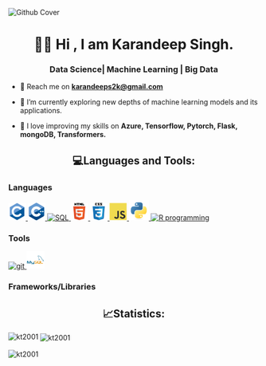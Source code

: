 ![Github Cover](https://github.com/iamkarandeepsingh/Karandeep-Singh/assets/44429049/5cf12411-4cf6-454e-96e0-65c99c01295a)


<h1 align="center">👋🏻 Hi , I am Karandeep Singh.</h1>
<h3 align="center">Data Science| Machine Learning | Big Data</h3>

- 📧 Reach me on **karandeeps2k@gmail.com**

- 🔭 I’m currently exploring new depths of machine learning models and its applications.

- 🌱 I love improving my skills on **Azure, Tensorflow, Pytorch, Flask, mongoDB, Transformers.**



<h2 align="center">💻Languages and Tools:</h2>
<p align="center"> 
<h3 align="left"> Languages</h2>
<a href="https://www.cprogramming.com/" target="_blank" rel="noreferrer"> <img src="https://raw.githubusercontent.com/devicons/devicon/master/icons/c/c-original.svg" alt="c" width="35" height="35"/> </a> 
<a href="https://www.w3schools.com/cpp/" target="_blank" rel="noreferrer"> <img src="https://raw.githubusercontent.com/devicons/devicon/master/icons/cplusplus/cplusplus-original.svg" alt="cplusplus" width="35" height="35"/> </a>
<a href="https://en.wikipedia.org/wiki/SQL"> <img src="https://db.cs.uni-tuebingen.de/teaching/ws2223/sql-is-a-programming-language/logo.svg" alt="SQL" width="37" height="37"/> </a> 
<a href="https://www.w3.org/html/" target="_blank" rel="noreferrer"> <img src="https://raw.githubusercontent.com/devicons/devicon/master/icons/html5/html5-original-wordmark.svg" alt="html5" width="35" height="35"/> </a>
<a href="https://www.w3schools.com/css/" target="_blank" rel="noreferrer"> <img src="https://raw.githubusercontent.com/devicons/devicon/master/icons/css3/css3-original-wordmark.svg" alt="css3" width="35" height="35"/> </a>
<a href="https://developer.mozilla.org/en-US/docs/Web/JavaScript" target="_blank" rel="noreferrer"> <img src="https://raw.githubusercontent.com/devicons/devicon/master/icons/javascript/javascript-original.svg" alt="javascript" width="35" height="35"/> </a>
<a href="https://www.python.org" target="_blank" rel="noreferrer"> <img src="https://raw.githubusercontent.com/devicons/devicon/master/icons/python/python-original.svg" alt="python" width="40" height="40"/> </a>
<a href="https://www.r-project.org/about.html"> <img src="https://upload.wikimedia.org/wikipedia/commons/thumb/1/1b/R_logo.svg/1200px-R_logo.svg.png" alt="R programming" width="35" height="35"/> </a>
<h3 align="left"> Tools</h2>
<a href="https://git-scm.com/" target="_blank" rel="noreferrer"> <img src="https://www.vectorlogo.zone/logos/git-scm/git-scm-icon.svg" alt="git" width="35" height="35"/> </a>
<a href="https://www.mysql.com/" target="_blank" rel="noreferrer"> <img src="https://raw.githubusercontent.com/devicons/devicon/master/icons/mysql/mysql-original-wordmark.svg" alt="mysql" width="35" height="35"/> </a>
<h3 align="left"> Frameworks/Libraries</h2>
</p>

<h2 align="center">📈Statistics:</h2>
<p><img align="left" src="https://github-readme-stats.vercel.app/api/top-langs?username=kt2001&show_icons=true&locale=en&layout=compact" alt="kt2001" /></p>

<p>&nbsp;<img align="center" src="https://github-readme-stats.vercel.app/api?username=kt2001&show_icons=true&locale=en" alt="kt2001" /></p>

<p><img align="center" src="https://github-readme-streak-stats.herokuapp.com/?user=kt2001&" alt="kt2001" /></p>
